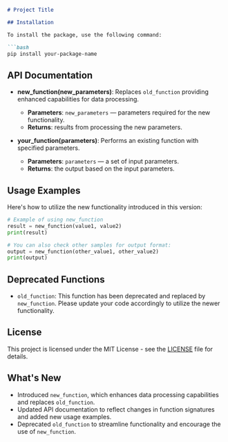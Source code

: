 ```markdown
# Project Title

## Installation

To install the package, use the following command:

```bash
pip install your-package-name
```

## API Documentation

- **new_function(new_parameters)**: Replaces `old_function` providing enhanced capabilities for data processing.
  - **Parameters**: `new_parameters` — parameters required for the new functionality.
  - **Returns**: results from processing the new parameters.

- **your_function(parameters)**: Performs an existing function with specified parameters.
  - **Parameters**: `parameters` — a set of input parameters.
  - **Returns**: the output based on the input parameters.

## Usage Examples

Here's how to utilize the new functionality introduced in this version:

```python
# Example of using new_function
result = new_function(value1, value2)
print(result)

# You can also check other samples for output format:
output = new_function(other_value1, other_value2)
print(output)
```

## Deprecated Functions

- `old_function`: This function has been deprecated and replaced by `new_function`. Please update your code accordingly to utilize the newer functionality.

## License

This project is licensed under the MIT License - see the [LICENSE](./LICENSE) file for details.

## What's New

- Introduced `new_function`, which enhances data processing capabilities and replaces `old_function`.
- Updated API documentation to reflect changes in function signatures and added new usage examples.
- Deprecated `old_function` to streamline functionality and encourage the use of `new_function`.
```